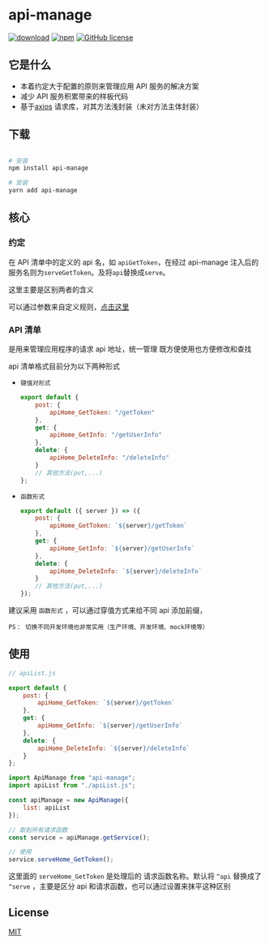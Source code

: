 # api-manage

[![download](https://img.shields.io/npm/dm/api-manage.svg)](https://www.npmjs.com/search?q=api-manage)
[![npm](https://img.shields.io/npm/v/api-manage.svg)](https://www.npmjs.com/search?q=api-manage)
[![GitHub license](https://img.shields.io/badge/license-MIT-blue.svg)](https://github.com/zhouzuchuan/data-mock/master/LICENSE)

## 它是什么

-   本着约定大于配置的原则来管理应用 API 服务的解决方案
-   减少 API 服务积累带来的样板代码
-   基于[axios](https://github.com/axios/axios) 请求库，对其方法浅封装（未对方法主体封装）

## 下载

```bash

# 安装
npm install api-manage

# 安装
yarn add api-manage

```

## 核心

### 约定

在 API 清单中的定义的 api 名，如 `apiGetToken`，在经过 api-manage 注入后的服务名则为`serveGetToken`。及将`api`替换成`serve`。

这里主要是区别两者的含义

可以通过参数来自定义规则，[点击这里](/api?id=matchstr)

### API 清单

是用来管理应用程序的请求 api 地址，统一管理 既方便使用也方便修改和查找

api 清单格式目前分为以下两种形式

-   `键值对形式`

    ```js
    export default {
        post: {
            apiHome_GetToken: "/getToken"
        },
        get: {
            apiHome_GetInfo: "/getUserInfo"
        },
        delete: {
            apiHome_DeleteInfo: "/deleteInfo"
        }
        // 其他方法(put,...)
    };
    ```

-   `函数形式`

    ```js
    export default ({ server }) => ({
        post: {
            apiHome_GetToken: `${server}/getToken`
        },
        get: {
            apiHome_GetInfo: `${server}/getUserInfo`
        },
        delete: {
            apiHome_DeleteInfo: `${server}/deleteInfo`
        }
        // 其他方法(put,...)
    });
    ```

建议采用 `函数形式` ，可以通过穿值方式来给不同 api 添加前缀，

```
PS： 切换不同开发环境也非常实用（生产环境、开发环境、mock环境等）
```

## 使用

```js
// apiList.js

export default {
    post: {
        apiHome_GetToken: `${server}/getToken`
    },
    get: {
        apiHome_GetInfo: `${server}/getUserInfo`
    },
    delete: {
        apiHome_DeleteInfo: `${server}/deleteInfo`
    }
};
```

```js
import ApiManage from "api-manage";
import apiList from "./apiList.js";

const apiManage = new ApiManage({
    list: apiList
});

// 取到所有请求函数
const service = apiManage.getService();

// 使用
service.serveHome_GetToken();
```

这里面的 `serveHome_GetToken` 是处理后的 请求函数名称。默认将 `^api` 替换成了 `^serve` ，主要是区分 api 和请求函数，也可以通过设置来抹平这种区别

## License

[MIT](https://tldrlegal.com/license/mit-license)
